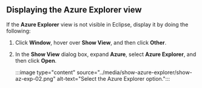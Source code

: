 ## Displaying the Azure Explorer view

If the **Azure Explorer** view is not visible in Eclipse, display it by doing the following:

1. Click **Window**, hover over **Show View**, and then click **Other**.

2. In the **Show View** dialog box, expand **Azure**, select **Azure Explorer**, and then click **Open**.

    :::image type="content" source="../media/show-azure-explorer/show-az-exp-02.png" alt-text="Select the Azure Explorer option.":::





